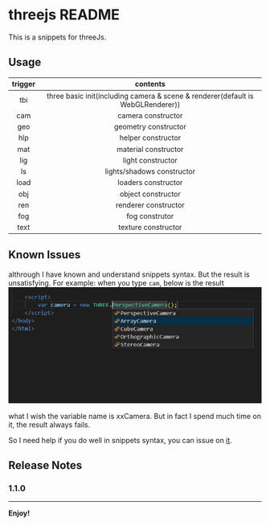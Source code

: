 # threejs README

This is a snippets for threeJs.

## Usage
|trigger|contents|
|:--:|:--:|
|tbi|three basic init(including camera & scene & renderer(default is WebGLRenderer))|
|cam|camera constructor|
|geo|geometry constructor|
|hlp|helper constructor|
|mat|material constructor|
|lig|light constructor|
|ls|lights/shadows constructor|
|load|loaders constructor|
|obj|object constructor|
|ren|renderer constructor|
|fog|fog construtor| 
|text|texture constructor|

## Known Issues

althrough I have known and understand snippets syntax. But the result is unsatisfying. For example:
when you type `cam`, below is the result
![cam](./images/cam1.jpg)

what I wish the variable name is xxCamera. But in fact I spend much time on it, the result always fails.

So I need help if you do well in snippets syntax, you can issue on [it]().

## Release Notes

### 1.1.0

-----------------------------------------------------------------------------------------------------------

**Enjoy!**
